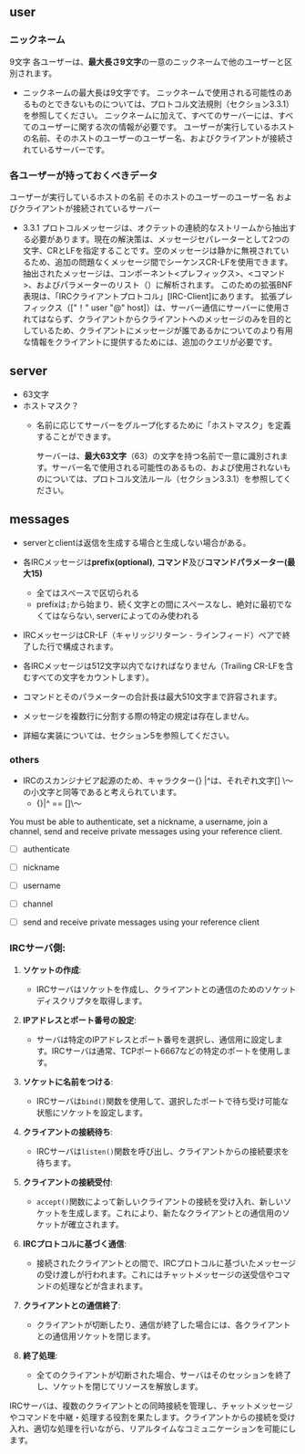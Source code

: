 ## user
### ニックネーム
9文字
各ユーザーは、**最大長さ9文字**の一意のニックネームで他のユーザーと区別されます。
 - ニックネームの最大長は9文字です。
ニックネームで使用される可能性のあるものとできないものについては、プロトコル文法規則（セクション3.3.1）を参照してください。
ニックネームに加えて、すべてのサーバーには、すべてのユーザーに関する次の情報が必要です。
ユーザーが実行しているホストの名前、そのホストのユーザーのユーザー名、およびクライアントが接続されているサーバーです。

### 各ユーザーが持っておくべきデータ
  ユーザーが実行しているホストの名前
  そのホストのユーザーのユーザー名
  およびクライアントが接続されているサーバー

- 3.3.1
	プロトコルメッセージは、オクテットの連続的なストリームから抽出する必要があります。現在の解決策は、メッセージセパレーターとして2つの文字、CRとLFを指定することです。空のメッセージは静かに無視されているため、追加の問題なくメッセージ間でシーケンスCR-LFを使用できます。
	抽出されたメッセージは、コンポーネント<プレフィックス>、<コマンド>、およびパラメーターのリスト（<params>）に解析されます。
	このための拡張BNF表現は、「IRCクライアントプロトコル」[IRC-Client]にあります。
	拡張プレフィックス（["！" user "@" host]）は、サーバー通信にサーバーに使用されてはならず、クライアントからクライアントへのメッセージのみを目的としているため、クライアントにメッセージが誰であるかについてのより有用な情報をクライアントに提供するためには、追加のクエリが必要です。

## server
- 63文字
- ホストマスク？
  - 名前に応じてサーバーをグループ化するために「ホストマスク」を定義することができます。

	サーバーは、**最大63文字**（63）の文字を持つ名前で一意に識別されます。サーバー名で使用される可能性のあるもの、および使用されないものについては、プロトコル文法ルール（セクション3.3.1）を参照してください。

## messages
- serverとclientは返信を生成する場合と生成しない場合がある。
- 各IRCメッセージは**prefix(optional)**, **コマンド**及び**コマンドパラメーター(最大15)**
    - 全てはスペースで区切られる
    - prefixは`;`から始まり、続く文字との間にスペースなし、絶対に最初でなくてはならない, serverによってのみ使われる

- IRCメッセージはCR-LF（キャリッジリターン - ラインフィード）ペアで終了した行で構成されます。
- 各IRCメッセージは512文字以内でなければなりません（Trailing CR-LFを含むすべての文字をカウントします）。
- コマンドとそのパラメーターの合計長は最大510文字まで許容されます。
- メッセージを複数行に分割する際の特定の規定は存在しません。
- 詳細な実装については、セクション5を参照してください。

### others
  - IRCのスカンジナビア起源のため、キャラクター{} |^は、それぞれ文字[] \〜の小文字と同等であると考えられています。
    - {}|^ == []\〜
 
You must be able to authenticate, set a nickname, a username, join a channel, send and receive private messages using your reference client.
- [ ] authenticate
- [ ] nickname
- [ ] username
- [ ] channel
- [ ] send and receive private messages using your reference client


### IRCサーバ側:

1. **ソケットの作成**:
   - IRCサーバはソケットを作成し、クライアントとの通信のためのソケットディスクリプタを取得します。

2. **IPアドレスとポート番号の設定**:
   - サーバは特定のIPアドレスとポート番号を選択し、通信用に設定します。IRCサーバは通常、TCPポート6667などの特定のポートを使用します。

3. **ソケットに名前をつける**:
   - IRCサーバは`bind()`関数を使用して、選択したポートで待ち受け可能な状態にソケットを設定します。

4. **クライアントの接続待ち**:
   - IRCサーバは`listen()`関数を呼び出し、クライアントからの接続要求を待ちます。

5. **クライアントの接続受付**:
   - `accept()`関数によって新しいクライアントの接続を受け入れ、新しいソケットを生成します。これにより、新たなクライアントとの通信用のソケットが確立されます。

6. **IRCプロトコルに基づく通信**:
   - 接続されたクライアントとの間で、IRCプロトコルに基づいたメッセージの受け渡しが行われます。これにはチャットメッセージの送受信やコマンドの処理などが含まれます。

7. **クライアントとの通信終了**:
   - クライアントが切断したり、通信が終了した場合には、各クライアントとの通信用ソケットを閉じます。

8. **終了処理**:
   - 全てのクライアントが切断された場合、サーバはそのセッションを終了し、ソケットを閉じてリソースを解放します。

IRCサーバは、複数のクライアントとの同時接続を管理し、チャットメッセージやコマンドを中継・処理する役割を果たします。クライアントからの接続を受け入れ、適切な処理を行いながら、リアルタイムなコミュニケーションを可能にします。
